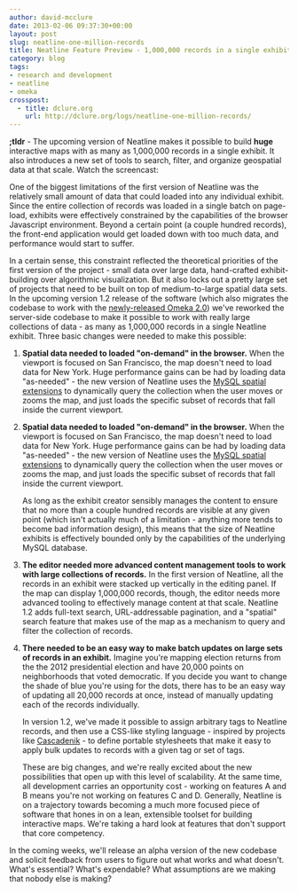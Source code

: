 ```yaml
---
author: david-mcclure
date: 2013-02-06 09:37:30+00:00
layout: post
slug: neatline-one-million-records
title: Neatline Feature Preview - 1,000,000 records in a single exhibit
category: blog
tags:
- research and development
- neatline
- omeka
crosspost:
  - title: dclure.org
    url: http://dclure.org/logs/neatline-one-million-records/
---
```


**;tldr** - The upcoming version of Neatline makes it possible to build **huge** interactive maps with as many as 1,000,000 records in a single exhibit. It also introduces a new set of tools to search, filter, and organize geospatial data at that scale. Watch the screencast:



One of the biggest limitations of the first version of Neatline was the relatively small amount of data that could loaded into any individual exhibit. Since the entire collection of records was loaded in a single batch on page-load, exhibits were effectively constrained by the capabilities of the browser Javascript environment. Beyond a certain point (a couple hundred records), the front-end application would get loaded down with too much data, and performance would start to suffer.

In a certain sense, this constraint reflected the theoretical priorities of the first version of the project - small data over large data, hand-crafted exhibit-building over algorithmic visualization. But it also locks out a pretty large set of projects that need to be built on top of medium-to-large spatial data sets. In the upcoming version 1.2 release of the software (which also migrates the codebase to work with the [newly-released Omeka 2.0](http://omeka.org/blog/2013/01/24/omeka-2-0-drops-today/)) we've reworked the server-side codebase to make it possible to work with really large collections of data - as many as 1,000,000 records in a single Neatline exhibit. Three basic changes were needed to make this possible:

1. **Spatial data needed to loaded "on-demand" in the browser.** When the viewport is focused on San Francisco, the map doesn't need to load data for New York. Huge performance gains can be had by loading data "as-needed" - the new version of Neatline uses the [MySQL spatial extensions](http://dev.mysql.com/doc/refman/5.5/en/spatial-extensions.html) to dynamically query the collection when the user moves or zooms the map, and just loads the specific subset of records that fall inside the current viewport.

1. **Spatial data needed to loaded "on-demand" in the browser.** When the viewport is focused on San Francisco, the map doesn't need to load data for New York. Huge performance gains can be had by loading data "as-needed" - the new version of Neatline uses the [MySQL spatial extensions](http://dev.mysql.com/doc/refman/5.5/en/spatial-extensions.html) to dynamically query the collection when the user moves or zooms the map, and just loads the specific subset of records that fall inside the current viewport.


    As long as the exhibit creator sensibly manages the content to ensure that no more than a couple hundred records are visible at any given point (which isn't actually much of a limitation - anything more tends to become bad information design), this means that the size of Neatline exhibits is effectively bounded only by the capabilities of the underlying MySQL database.


2. **The editor needed more advanced content management tools to work with large collections of records.** In the first version of Neatline, all the records in an exhibit were stacked up vertically in the editing panel. If the map can display 1,000,000 records, though, the editor needs more advanced tooling to effectively manage content at that scale. Neatline 1.2 adds full-text search, URL-addressable pagination, and a "spatial" search feature that makes use of the map as a mechanism to query and filter the collection of records.

3. **There needed to be an easy way to make batch updates on large sets of records in an exhibit.** Imagine you're mapping election returns from the the 2012 presidential election and have 20,000 points on neighborhoods that voted democratic. If you decide you want to change the shade of blue you're using for the dots, there has to be an easy way of updating all 20,000 records at once, instead of manually updating each of the records individually.


    In version 1.2, we've made it possible to assign arbitrary tags to Neatline records, and then use a CSS-like styling language - inspired by projects like [Cascadenik](https://github.com/mapnik/Cascadenik) - to define portable stylesheets that make it easy to apply bulk updates to records with a given tag or set of tags.


    These are big changes, and we're really excited about the new possibilities that open up with this level of scalability. At the same time, all development carries an opportunity cost - working on features A and B means you're not working on features C and D. Generally, Neatline is on a trajectory towards becoming a much more focused piece of software that hones in on a lean, extensible toolset for building interactive maps. We're taking a hard look at features that don't support that core competency.


In the coming weeks, we'll release an alpha version of the new codebase and solicit feedback from users to figure out what works and what doesn't. What's essential? What's expendable? What assumptions are we making that nobody else is making?
